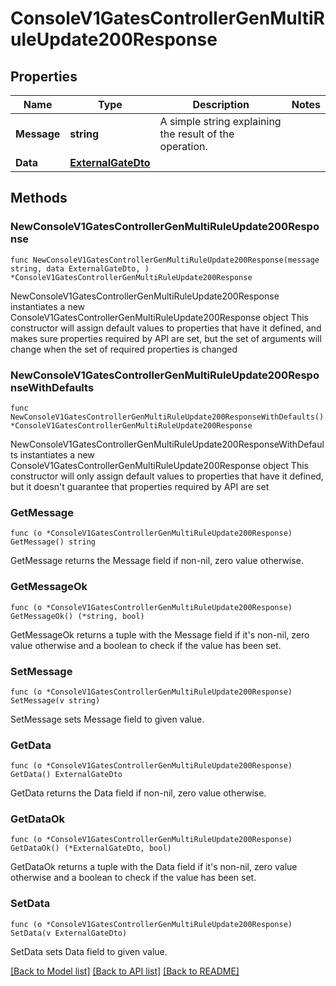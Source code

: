 # ConsoleV1GatesControllerGenMultiRuleUpdate200Response

## Properties

Name | Type | Description | Notes
------------ | ------------- | ------------- | -------------
**Message** | **string** | A simple string explaining the result of the operation. | 
**Data** | [**ExternalGateDto**](ExternalGateDto.md) |  | 

## Methods

### NewConsoleV1GatesControllerGenMultiRuleUpdate200Response

`func NewConsoleV1GatesControllerGenMultiRuleUpdate200Response(message string, data ExternalGateDto, ) *ConsoleV1GatesControllerGenMultiRuleUpdate200Response`

NewConsoleV1GatesControllerGenMultiRuleUpdate200Response instantiates a new ConsoleV1GatesControllerGenMultiRuleUpdate200Response object
This constructor will assign default values to properties that have it defined,
and makes sure properties required by API are set, but the set of arguments
will change when the set of required properties is changed

### NewConsoleV1GatesControllerGenMultiRuleUpdate200ResponseWithDefaults

`func NewConsoleV1GatesControllerGenMultiRuleUpdate200ResponseWithDefaults() *ConsoleV1GatesControllerGenMultiRuleUpdate200Response`

NewConsoleV1GatesControllerGenMultiRuleUpdate200ResponseWithDefaults instantiates a new ConsoleV1GatesControllerGenMultiRuleUpdate200Response object
This constructor will only assign default values to properties that have it defined,
but it doesn't guarantee that properties required by API are set

### GetMessage

`func (o *ConsoleV1GatesControllerGenMultiRuleUpdate200Response) GetMessage() string`

GetMessage returns the Message field if non-nil, zero value otherwise.

### GetMessageOk

`func (o *ConsoleV1GatesControllerGenMultiRuleUpdate200Response) GetMessageOk() (*string, bool)`

GetMessageOk returns a tuple with the Message field if it's non-nil, zero value otherwise
and a boolean to check if the value has been set.

### SetMessage

`func (o *ConsoleV1GatesControllerGenMultiRuleUpdate200Response) SetMessage(v string)`

SetMessage sets Message field to given value.


### GetData

`func (o *ConsoleV1GatesControllerGenMultiRuleUpdate200Response) GetData() ExternalGateDto`

GetData returns the Data field if non-nil, zero value otherwise.

### GetDataOk

`func (o *ConsoleV1GatesControllerGenMultiRuleUpdate200Response) GetDataOk() (*ExternalGateDto, bool)`

GetDataOk returns a tuple with the Data field if it's non-nil, zero value otherwise
and a boolean to check if the value has been set.

### SetData

`func (o *ConsoleV1GatesControllerGenMultiRuleUpdate200Response) SetData(v ExternalGateDto)`

SetData sets Data field to given value.



[[Back to Model list]](../README.md#documentation-for-models) [[Back to API list]](../README.md#documentation-for-api-endpoints) [[Back to README]](../README.md)


